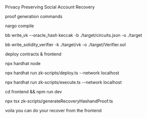 Privacy Preserving Social Account Recovery


proof generation commands


nargo compile

bb write_vk --oracle_hash keccak -b ./target/circuits.json -o ./target

bb write_solidity_verifier -k ./target/vk -o ./target/Verifier.sol


deploy contracts & frontend

npx hardhat node

npx hardhat run zk-scripts/deploy.ts --network localhost

npx hardhat run zk-scripts/execute.ts --network localhost

cd frontend && npm run dev

npx tsx zk-scripts/generateRecoveryHashandProof.ts

voila you can do your recover from the frontend